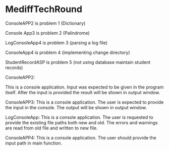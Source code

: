 # MediffTechRound
ConsoleAPP2 is problem 1 (Dictionary)

Console App3 is problem 2 (Palindrome)

LogConsoleApp4 is problem 3 (parsing a log file)

ConsoleApp4 is problem 4 (implementing change directory)

StudentRecordASP is problem 5 (not using database maintain student records)

ConsoleAPP2:

This is a console application.
Input was expected to be given in the program itself.
After the input is provided the result will be shown in output window.

ConsoleAPP3:
This is a console application.
The user is expected to provide the input in the console.
The output will be shown in output window.

LogConsoleApp:
This is a console application.
The user is requested to provide the existing file paths both new and old.
The errors and warnings are read from old file and written to new file.

ConsoleAPP4:
This is a console application.
The user should provide the input path in main function.
